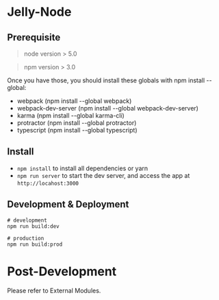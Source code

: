 # Jelly-Node

## Prerequisite

> node version > 5.0

> npm version > 3.0

Once you have those, you should install these globals with npm install --global:

- webpack (npm install --global webpack)
- webpack-dev-server (npm install --global webpack-dev-server)
- karma (npm install --global karma-cli)
- protractor (npm install --global protractor)
- typescript (npm install --global typescript)


## Install 
- `npm install` to install all dependencies or yarn
- `npm run server` to start the dev server, and access the app at `http://locahost:3000`


## Development & Deployment
```
# development
npm run build:dev

# production
npm run build:prod
```

# Post-Development
Please refer to External Modules.